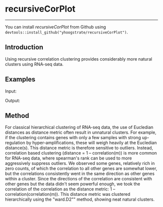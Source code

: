 # recursiveCorPlot

---

You can install *recursiveCorPlot* from Github using `devtools::install_github("yhoogstrate/recursiveCorPlot")`.

## Introduction

Using recursive correlation clustering provides considerably more natural clusters using RNA-seq data.


## Examples

Input:

Output:

## Method

For classical hierarchical clustering of RNA-seq data, the use of Eucledian distances as distance metric often result in unnatural clusters. For example, if the clustering contains genes with only a few samples with strong up-regulation by hyper-amplifications, these will weigh heavily at the Eucledian distance(s). This distance metric is therefore sensitive to outliers. Instead, correlation based clustering (distance = 1 – correlation(m)) is more common for RNA-seq data, where spearman's rank can be used to more aggressively suppress outliers. We observed some genes, relatively rich in zero counts, of which the correlation to all other genes are somewhat lower, but the correlations consistently went in the same direction as other genes within a cluster. Since the directions of the correlation are consistent with other genes but the data didn't seem powerful enough, we took the correlation of the correlation as the distance metric: 1 – correlation(correlation(m)). This distance metric was clustered hierarchically using the "ward.D2"" method, showing neat natural clusters.


